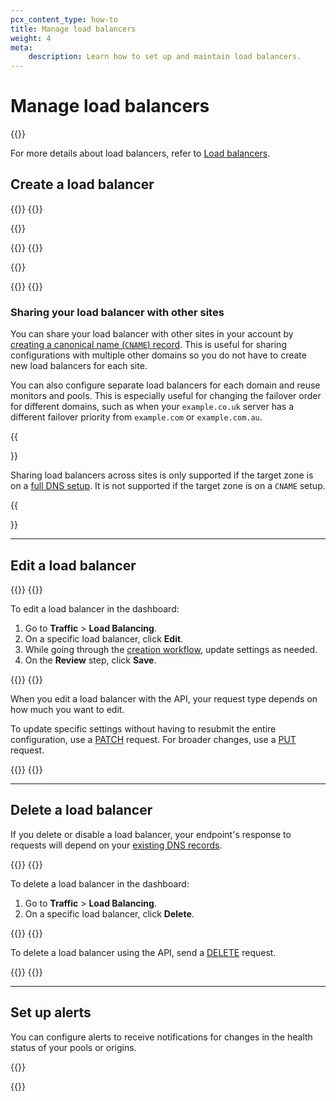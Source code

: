```yaml
---
pcx_content_type: how-to
title: Manage load balancers
weight: 4
meta:
    description: Learn how to set up and maintain load balancers.
---
```


# Manage load balancers

{{<render file="_load-balancer-definition.md">}}
<br/>

For more details about load balancers, refer to [Load balancers](/load-balancing/load-balancers/).


## Create a load balancer

{{<tabs labels="Dashboard | API">}}
{{<tab label="dashboard" no-code="true">}}

{{<render file="_load-balancer-create.md">}}

{{</tab>}}
{{<tab label="api" no-code="true">}}

{{<render file="_load-balancer-create-api.md">}}

{{</tab>}}
{{</tabs>}}

### Sharing your load balancer with other sites

You can share your load balancer with other sites in your account by [creating a canonical name (`CNAME`) record](/dns/manage-dns-records/how-to/create-dns-records/). This is useful for sharing configurations with multiple other domains so you do not have to create new load balancers for each site.

You can also configure separate load balancers for each domain and reuse monitors and pools. This is especially useful for changing the failover order for different domains, such as when your `example.co.uk` server has a different failover priority from `example.com` or `example.com.au`.

{{<Aside type="note">}}

Sharing load balancers across sites is only supported if the target zone is on a [full DNS setup](/dns/zone-setups/full-setup/). It is not supported if the target zone is on a `CNAME` setup.

{{</Aside>}}

---

## Edit a load balancer

{{<tabs labels="Dashboard | API">}}
{{<tab label="dashboard" no-code="true">}}

To edit a load balancer in the dashboard:

1.  Go to **Traffic** > **Load Balancing**.
2.  On a specific load balancer, click **Edit**.
3.  While going through the [creation workflow](#create-a-load-balancer), update settings as needed.
4.  On the **Review** step, click **Save**.

{{</tab>}}
{{<tab label="api" no-code="true">}}

When you edit a load balancer with the API, your request type depends on how much you want to edit.

To update specific settings without having to resubmit the entire configuration, use a [PATCH](/api/operations/load-balancers-patch-load-balancer) request. For broader changes, use a [PUT](/api/operations/load-balancers-update-load-balancer) request.

{{</tab>}}
{{</tabs>}}

---

## Delete a load balancer

If you delete or disable a load balancer, your endpoint's response to requests will depend on your [existing DNS records](/load-balancing/load-balancers/dns-records/#disabling-a-load-balancer).

{{<tabs labels="Dashboard | API">}}
{{<tab label="dashboard" no-code="true">}}

To delete a load balancer in the dashboard:

1.  Go to **Traffic** > **Load Balancing**.
2.  On a specific load balancer, click **Delete**.

{{</tab>}}
{{<tab label="api" no-code="true">}}

To delete a load balancer using the API, send a [DELETE](/api/operations/load-balancers-delete-load-balancer) request.

{{</tab>}}
{{</tabs>}}

---

## Set up alerts

You can configure alerts to receive notifications for changes in the health status of your pools or origins. 

{{<available-notifications product="Load Balancing" notificationName="Load Balancing Health Alert">}}

{{<render file="_get-started.md" productFolder="notifications" >}}